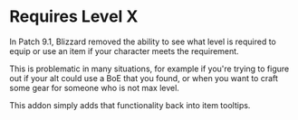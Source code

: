 # Requires Level X

In Patch 9.1, Blizzard removed the ability to see what level is required to equip or use an item if your character meets the requirement.

This is problematic in many situations, for example if you're trying to figure out if your alt could use a BoE that you found, or when you want to craft some gear for someone who is not max level.

This addon simply adds that functionality back into item tooltips.
